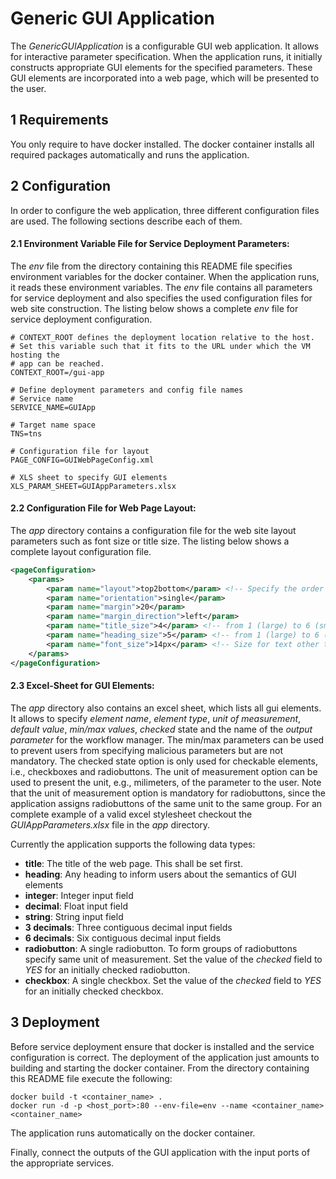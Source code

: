 Generic GUI Application
===

The _GenericGUIApplication_ is a configurable GUI web application. It allows for interactive parameter specification. When the application runs, it initially constructs appropriate GUI elements for the specified parameters. These GUI elements are incorporated into a web page, which will be presented to the user.

1 Requirements
---

You only require to have docker installed. The docker container installs all required packages automatically and runs the application.

2 Configuration
---
In order to configure the web application, three different configuration files are used. The following sections describe each of them.

#### 2.1 __Environment Variable File for Service Deployment Parameters:__ 
The _env_ file from the directory containing this README file specifies environment variables for the docker container. When the application runs, it reads these environment variables. The _env_ file contains all parameters for service deployment and also specifies the used configuration files for web site construction. The listing below shows a complete _env_ file for service deployment configuration.

```
# CONTEXT_ROOT defines the deployment location relative to the host.
# Set this variable such that it fits to the URL under which the VM hosting the
# app can be reached.
CONTEXT_ROOT=/gui-app

# Define deployment parameters and config file names
# Service name
SERVICE_NAME=GUIApp

# Target name space
TNS=tns

# Configuration file for layout
PAGE_CONFIG=GUIWebPageConfig.xml

# XLS sheet to specify GUI elements
XLS_PARAM_SHEET=GUIAppParameters.xlsx
```

#### 2.2 Configuration File for Web Page Layout:
The _app_ directory contains a configuration file for the web site layout parameters such as font size or title size. The listing below shows a complete layout configuration file. 

```XML
<pageConfiguration>
    <params>
        <param name="layout">top2bottom</param> <!-- Specify the order of GUI elements (top2bottom or left2right)-->
        <param name="orientation">single</param>
		<param name="margin">20</param>
		<param name="margin_direction">left</param>
		<param name="title_size">4</param> <!-- from 1 (large) to 6 (small) -->
		<param name="heading_size">5</param> <!-- from 1 (large) to 6 (small) -->
		<param name="font_size">14px</param> <!-- Size for text other than title and headings -->
    </params>
</pageConfiguration>
```

#### 2.3 Excel-Sheet for GUI Elements:
The _app_ directory also contains an excel sheet, which lists all gui elements. It allows to specify *element name*, *element type*, *unit of measurement*, *default value*, *min/max values*, *checked* state and the name of the *output parameter* for the workflow manager. The min/max parameters can be used to prevent users from specifying malicious parameters but are not mandatory. The checked state option is only used for checkable elements, i.e., checkboxes and radiobuttons. The unit of measurement option can be used to present the unit, e.g., milimeters, of the parameter to the user. Note that the unit of measurement option is mandatory for radiobuttons, since the application assigns radiobuttons of the same unit to the same group. For an complete example of a valid excel stylesheet checkout the *GUIAppParameters.xlsx* file in the *app* directory.

Currently the application supports the following data types:
+ **title**: The title of the web page. This shall be set first.
+ **heading**: Any heading to inform users about the semantics of GUI elements
+ **integer**: Integer input field
+ **decimal**: Float input field
+ **string**: String input field
+ **3 decimals**: Three contiguous decimal input fields
+ **6 decimals**: Six contiguous decimal input fields
+ **radiobutton**: A single radiobutton. To form groups of radiobuttons specify same unit of measurement. Set the value of the *checked* field to *YES* for an initially checked radiobutton.
+ **checkbox**: A single checkbox. Set the value of the *checked* field to *YES* for an initially checked checkbox.


3 Deployment
---
Before service deployment ensure that docker is installed and the service configuration is correct. The deployment of the application just amounts to building and starting the docker container. From the directory containing this README file execute the following:

```
docker build -t <container_name> .
docker run -d -p <host_port>:80 --env-file=env --name <container_name> <container_name>
```

The application runs automatically on the docker container.

Finally, connect the outputs of the GUI application with the input ports of the appropriate services.
